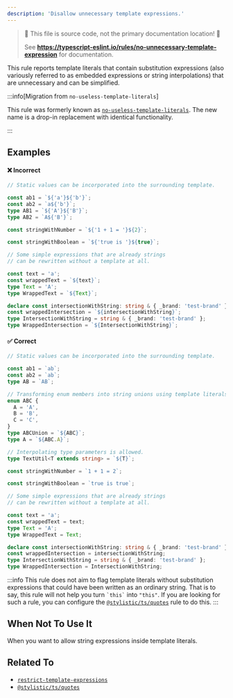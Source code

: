 ```yaml
---
description: 'Disallow unnecessary template expressions.'
---
```


> 🛑 This file is source code, not the primary documentation location! 🛑
>
> See **https://typescript-eslint.io/rules/no-unnecessary-template-expression** for documentation.

This rule reports template literals that contain substitution expressions (also variously referred to as embedded expressions or string interpolations) that are unnecessary and can be simplified.

:::info[Migration from `no-useless-template-literals`]

This rule was formerly known as [`no-useless-template-literals`](https://github.com/typescript-eslint/typescript-eslint/tree/main/packages/eslint-plugin/docs/rules/no-useless-template-literals.mdx).
The new name is a drop-in replacement with identical functionality.

:::

## Examples

<!--tabs-->

#### ❌ Incorrect

```ts
// Static values can be incorporated into the surrounding template.

const ab1 = `${'a'}${'b'}`;
const ab2 = `a${'b'}`;
type AB1 = `${'A'}${'B'}`;
type AB2 = `A${'B'}`;

const stringWithNumber = `${'1 + 1 = '}${2}`;

const stringWithBoolean = `${'true is '}${true}`;

// Some simple expressions that are already strings
// can be rewritten without a template at all.

const text = 'a';
const wrappedText = `${text}`;
type Text = 'A';
type WrappedText = `${Text}`;

declare const intersectionWithString: string & { _brand: 'test-brand' };
const wrappedIntersection = `${intersectionWithString}`;
type IntersectionWithString = string & { _brand: 'test-brand' };
type WrappedIntersection = `${IntersectionWithString}`;
```

#### ✅ Correct

```ts
// Static values can be incorporated into the surrounding template.

const ab1 = `ab`;
const ab2 = `ab`;
type AB = `AB`;

// Transforming enum members into string unions using template literals is allowed.
enum ABC {
  A = 'A',
  B = 'B',
  C = 'C',
}
type ABCUnion = `${ABC}`;
type A = `${ABC.A}`;

// Interpolating type parameters is allowed.
type TextUtil<T extends string> = `${T}`;

const stringWithNumber = `1 + 1 = 2`;

const stringWithBoolean = `true is true`;

// Some simple expressions that are already strings
// can be rewritten without a template at all.

const text = 'a';
const wrappedText = text;
type Text = 'A';
type WrappedText = Text;

declare const intersectionWithString: string & { _brand: 'test-brand' };
const wrappedIntersection = intersectionWithString;
type IntersectionWithString = string & { _brand: 'test-brand' };
type WrappedIntersection = IntersectionWithString;
```

<!--/tabs-->

:::info
This rule does not aim to flag template literals without substitution expressions that could have been written as an ordinary string.
That is to say, this rule will not help you turn `` `this` `` into `"this"`.
If you are looking for such a rule, you can configure the [`@stylistic/ts/quotes`](https://eslint.style/rules/ts/quotes) rule to do this.
:::

## When Not To Use It

When you want to allow string expressions inside template literals.

## Related To

- [`restrict-template-expressions`](https://github.com/typescript-eslint/typescript-eslint/tree/main/packages/eslint-plugin/docs/rules/restrict-template-expressions.mdx)
- [`@stylistic/ts/quotes`](https://eslint.style/rules/ts/quotes)
